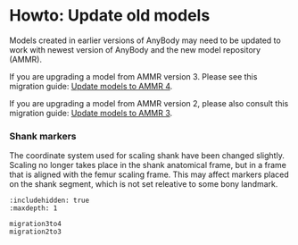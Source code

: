 # Howto: Update old models

Models created in earlier versions of AnyBody may need to be updated to work with
newest version of AnyBody and the new model repository (AMMR).

If you are upgrading a model from AMMR version 3. 
Please see this migration guide: [Update models to AMMR 4](migration3to4.md).

If you are upgrading a model from AMMR version 2, please also consult this migration guide: [Update models to AMMR 3](migration2to3.md).

### Shank markers

The coordinate system used for scaling shank have been changed slightly. Scaling no longer takes place 
in the shank anatomical frame, but in a frame that is aligned with the femur scaling frame. 
This may affect markers placed on the shank segment, which is not set releative to some bony landmark. 


```{toctree}
:includehidden: true
:maxdepth: 1

migration3to4
migration2to3
```
